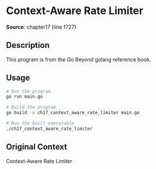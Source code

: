 # Context-Aware Rate Limiter

**Source**: chapter17 (line 1727)

## Description

This program is from the Go Beyond golang reference book.

## Usage

```bash
# Run the program
go run main.go

# Build the program
go build -o ch17_context_aware_rate_limiter main.go

# Run the built executable
./ch17_context_aware_rate_limiter
```

## Original Context

Context-Aware Rate Limiter
